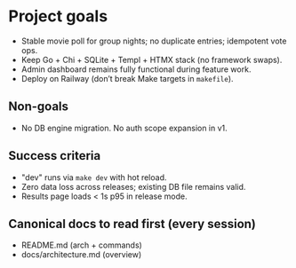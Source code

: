 # Project goals

- Stable movie poll for group nights; no duplicate entries; idempotent vote ops.
- Keep Go + Chi + SQLite + Templ + HTMX stack (no framework swaps).
- Admin dashboard remains fully functional during feature work.
- Deploy on Railway (don’t break Make targets in `makefile`).

## Non-goals

- No DB engine migration. No auth scope expansion in v1.

## Success criteria

- "dev" runs via `make dev` with hot reload.
- Zero data loss across releases; existing DB file remains valid.
- Results page loads < 1s p95 in release mode.

## Canonical docs to read first (every session)

- README.md (arch + commands)
- docs/architecture.md (overview)
